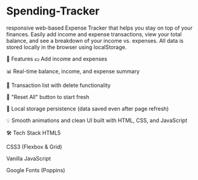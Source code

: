# Spending-Tracker
 responsive web-based Expense Tracker that helps you stay on top of your finances. Easily add income and expense transactions, view your total balance, and see a breakdown of your income vs. expenses. All data is stored locally in the browser using localStorage.

🚀 Features
💵 Add income and expenses

📊 Real-time balance, income, and expense summary

📝 Transaction list with delete functionality

🔁 "Reset All" button to start fresh

💾 Local storage persistence (data saved even after page refresh)

💡 Smooth animations and clean UI built with HTML, CSS, and JavaScript

🛠 Tech Stack
HTML5

CSS3 (Flexbox & Grid)

Vanilla JavaScript

Google Fonts (Poppins)
